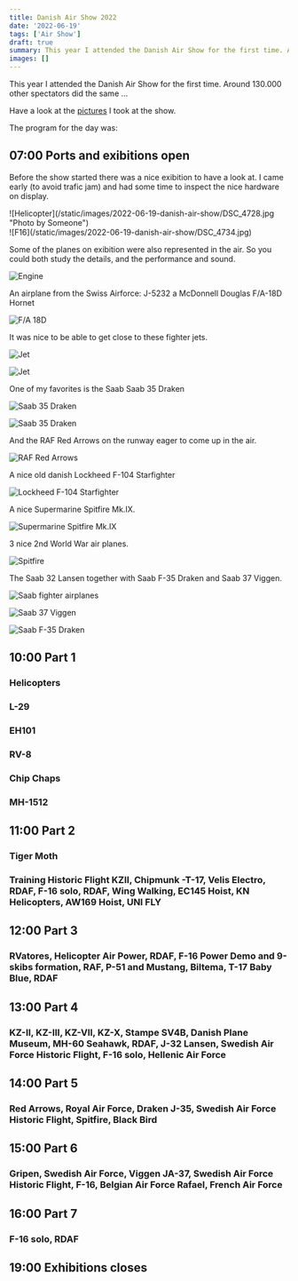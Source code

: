 ```yaml
---
title: Danish Air Show 2022
date: '2022-06-19'
tags: ['Air Show']
draft: true
summary: This year I attended the Danish Air Show for the first time. Around 130.000 other spectators did the same ...
images: []
---
```


This year I attended the Danish Air Show for the first time.
Around 130.000 other spectators did the same ...

Have a look at the [pictures](https://photo.veloce.dk/index/category/7-19_airshow) I took at the show.

The program for the day was:

<TOCInline toc={props.toc} exclude="Overview" toHeading={2} />

## 07:00 Ports and exibitions open

Before the show started there was a nice exibition to have a look at. I came early (to avoid trafic jam) and 
had some time to inspect the nice hardware on display.

<div className="flex flex-wrap -mx-2 overflow-hidden xl:-mx-2">
  <div className="my-1 px-2 w-full overflow-hidden xl:my-1 xl:px-2 xl:w-1/2">
    ![Helicopter](/static/images/2022-06-19-danish-air-show/DSC_4728.jpg "Photo by Someone")
  </div>
  <div className="my-1 px-2 w-full overflow-hidden xl:my-1 xl:px-2 xl:w-1/2">
    ![F16](/static/images/2022-06-19-danish-air-show/DSC_4734.jpg)
  </div>
</div>

Some of the planes on exibition were also represented in the air.
So you could both study the details, and the performance and sound.

![Engine](/static/images/2022-06-19-danish-air-show/DSC_4737_1.jpg)

An airplane from the Swiss Airforce: J-5232 a McDonnell Douglas F/A-18D Hornet

![F/A 18D](/static/images/2022-06-19-danish-air-show/DSC_4739_1.jpg)

It was nice to be able to get close to these fighter jets.

![Jet](/static/images/2022-06-19-danish-air-show/DSC_4743_1.jpg)

![Jet](/static/images/2022-06-19-danish-air-show/DSC_4747_1.jpg)

One of my favorites is the Saab Saab 35 Draken

![Saab 35 Draken](/static/images/2022-06-19-danish-air-show/DSC_4752_1.jpg)

![Saab 35 Draken](/static/images/2022-06-19-danish-air-show/DSC_4762_1.jpg)

And the RAF Red Arrows on the runway eager to come up in the air.

![RAF Red Arrows](/static/images/2022-06-19-danish-air-show/DSC_4768_1.jpg)

A nice old danish Lockheed F-104 Starfighter

![Lockheed F-104 Starfighter](/static/images/2022-06-19-danish-air-show/DSC_4773_1.jpg)

A nice Supermarine Spitfire Mk.IX.

![Supermarine Spitfire Mk.IX](/static/images/2022-06-19-danish-air-show/DSC_4778_1.jpg)

3 nice 2nd World War air planes.

![Spitfire](/static/images/2022-06-19-danish-air-show/DSC_4780_1.jpg)

The Saab 32 Lansen together with Saab F-35 Draken and Saab 37 Viggen.

![Saab fighter airplanes](/static/images/2022-06-19-danish-air-show/DSC_4782_1.jpg)

![Saab 37 Viggen](/static/images/2022-06-19-danish-air-show/DSC_4802_1.jpg)

![Saab F-35 Draken](/static/images/2022-06-19-danish-air-show/DSC_4803_1.jpg)

## 10:00 Part 1

### Helicopters
### L-29
### EH101
### RV-8
### Chip Chaps
### MH-1512


## 11:00 Part 2
### Tiger Moth
### Training Historic Flight KZII, Chipmunk -T-17, Velis Electro, RDAF, F-16 solo, RDAF, Wing Walking, EC145 Hoist, KN Helicopters, AW169 Hoist, UNI FLY



## 12:00 Part 3
### RVatores, Helicopter Air Power, RDAF, F-16 Power Demo and 9-skibs formation, RAF, P-51 and Mustang, Biltema, T-17 Baby Blue, RDAF



## 13:00 Part 4
### KZ-II, KZ-III, KZ-VII, KZ-X, Stampe SV4B, Danish Plane Museum, MH-60 Seahawk, RDAF, J-32 Lansen, Swedish Air Force Historic Flight,  F-16 solo, Hellenic Air Force



## 14:00 Part 5
### Red Arrows, Royal Air Force, Draken J-35, Swedish Air Force Historic Flight, Spitfire, Black Bird

## 15:00 Part 6
### Gripen, Swedish Air Force, Viggen JA-37, Swedish Air Force Historic Flight, F-16, Belgian Air Force Rafael, French Air Force

## 16:00 Part 7
### F-16 solo, RDAF

## 19:00 Exhibitions closes
